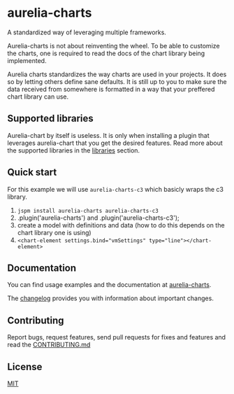 # aurelia-charts

A standardized way of leveraging multiple frameworks.

Aurelia-charts is not about reinventing the wheel. To be able to customize the
charts, one is required to read the docs of the chart library being
implemented.

Aurelia charts standardizes the way charts are used in your projects. It does
so by letting others define sane defaults. It is still up to you to make sure
the data received from somewhere is formatted in a way that your preffered
chart library can use.

## Supported libraries

Aurelia-chart by itself is useless. It is only when installing a plugin that
leverages aurelia-chart that you get the desired features. Read more about the
supported libraries in the [libraries](doc/libraries.md) section.

## Quick start

For this example we will use `aurelia-charts-c3` which basicly wraps the c3 library.

1. `jspm install aurelia-charts aurelia-charts-c3`
2. .plugin('aurelia-charts') and .plugin('aurelia-charts-c3');
3. create a model with definitions and data (how to do this depends on the
   chart library one is using)
4. `<chart-element settings.bind="vmSettings"
    type="line"></chart-element>`

## Documentation

You can find usage examples and the documentation at [aurelia-charts](http://aurelia-charts.spoonx.org/).

The [changelog](doc/CHANGELOG.md) provides you with information about important changes.

## Contributing

Report bugs, request features, send pull requests for fixes and features and
read the [CONTRIBUTING.md](./CONTRIBUTING.md)

## License

[MIT](LICENSE)
